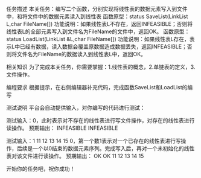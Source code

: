 任务描述
本关任务：编写二个函数，分别实现将线性表的数据元素写入到文件中，和将文件中的数据元素读入到线性表
函数原型：status SaveList(LinkList L,char FileName[])
功能说明：如果线性表L不存在，返回INFEASIBLE；否则将线性表L的全部元素写入到文件名为FileName的文件中，返回OK。
函数原型：status LoadList(LinkList &L,char FileName[])
功能说明：如果线性表L存在，表示L中已经有数据，读入数据会覆盖原数据造成数据丢失，返回INFEASIBLE；否则将文件名为FileName的数据读入到线性表L中，返回OK。

相关知识
为了完成本关任务，你需要掌握：1.线性表的概念，2.单链表的定义，3. 文件操作。

编程要求
根据提示，在右侧编辑器补充代码，完成函数SaveList和LoadList的编写

测试说明
平台会自动提供输入，对你编写的代码进行测试：

测试输入：0，此时表示对不存在的线性表进行写文件操作，对存在的线性表进行读操作。
预期输出：
INFEASIBLE
INFEASIBLE

测试输入：1 11 12 13 14 15 0，第一个数1表示对一个已存在的线性表进行写操作，后续是一个以0结束的数据元素序列。完成写入后，再对一个未初始化的线性表对该文件进行读操作。
预期输出：
OK
OK
11 12 13 14 15

开始你的任务吧，祝你成功！